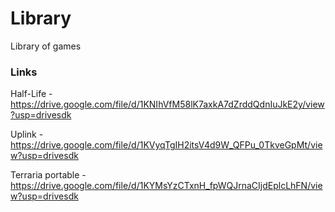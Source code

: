 # Library
Library of games

### Links
Half-Life - https://drive.google.com/file/d/1KNIhVfM58lK7axkA7dZrddQdnIuJkE2y/view?usp=drivesdk

Uplink - https://drive.google.com/file/d/1KVyqTgIH2itsV4d9W_QFPu_0TkveGpMt/view?usp=drivesdk

Terraria portable - https://drive.google.com/file/d/1KYMsYzCTxnH_fpWQJrnaCIjdEplcLhFN/view?usp=drivesdk
